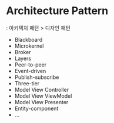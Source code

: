 # Architecture Pattern
: 아키텍처 패턴 > 디자인 패턴    


- Blackboard
- Microkernel
- Broker
- Layers
- Peer-to-peer
- Event-driven
- Publish-subscribe
- Three-tier
- Model View Controller
- Model View ViewModel
- Model View Presenter
- Entity-component
- ...
